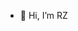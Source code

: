 - 👋 Hi, I’m RZ

<!---
XXcage/XXcage is a ✨ special ✨ repository because its `README.md` (this file) appears on your GitHub profile.
You can click the Preview link to take a look at your changes.
--->
